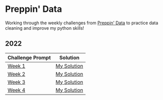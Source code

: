 # Preppin' Data

Working through the weekly challenges from [Preppin' Data](https://preppindata.blogspot.com/) to practice data cleaning and improve my python skills!

## 2022

| Challenge Prompt | Solution |
|------------------|----------|
| [Week 1](https://preppindata.blogspot.com/2022/01/2022-week-1-prep-school-parental.html) | [My Solution](https://github.com/whitacrem/preppin-data/blob/main/2021/Week%201/pd_22_wk_1_code.py) |
| [Week 2](https://preppindata.blogspot.com/2022/01/2022-week-2-prep-school-birthday-cakes.html) | [My Solution](https://github.com/whitacrem/preppin-data/blob/main/2021/Week%202/week_2_code.py) |
| [Week 3](https://preppindata.blogspot.com/2022/01/2022-week-3-prep-school-passing-grades.html) | [My Solution](https://github.com/whitacrem/preppin-data/blob/main/2022/Week%203/week_3_code.py) |
| [Week 4](https://preppindata.blogspot.com/2022/01/2022-week-4-prep-school-travel-plans.html) | [My Solution](https://github.com/whitacrem/preppin-data/blob/main/2022/Week%204/week_4_code.py) |
